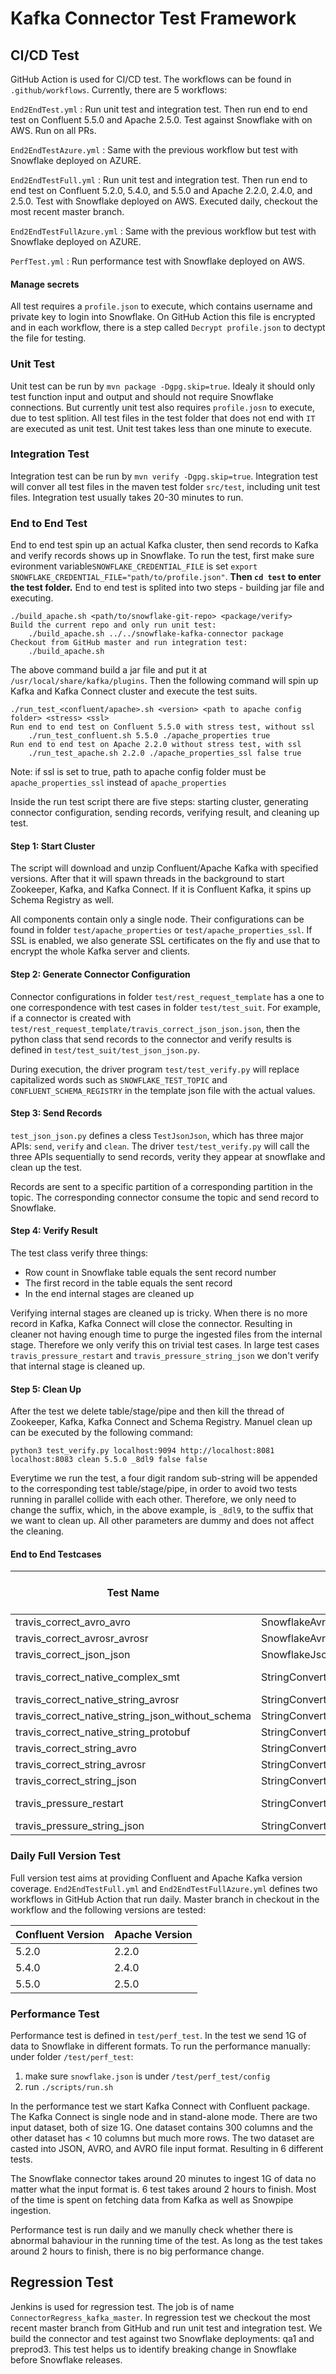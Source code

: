# Kafka Connector Test Framework

## CI/CD Test

GitHub Action is used for CI/CD test. The workflows can be found in `.github/workflows`. Currently, there are 5 workflows:

`End2EndTest.yml` : Run unit test and integration test. Then run end to end test on Confluent 5.5.0 and Apache 2.5.0. Test against Snowflake with on AWS. Run on all PRs.

`End2EndTestAzure.yml` : Same with the previous workflow but test with Snowflake deployed on AZURE.

`End2EndTestFull.yml` : Run unit test and integration test. Then run end to end test on Confluent 5.2.0, 5.4.0, and 5.5.0 and Apache 2.2.0, 2.4.0, and 2.5.0. Test with Snowflake deployed on AWS. Executed daily, checkout the most recent master branch.

`End2EndTestFullAzure.yml` : Same with the previous workflow but test with Snowflake deployed on AZURE.

`PerfTest.yml` : Run performance test with Snowflake deployed on AWS.

#### Manage secrets

All test requires a `profile.json` to execute, which contains username and private key to login into Snowflake. On GitHub Action this file is encrypted and in each workflow, there is a step called `Decrypt profile.json` to dectypt the file for testing. 

### Unit Test

Unit test can be run by `mvn package -Dgpg.skip=true`. Idealy it should only test function input and output and should not require Snowflake connections. But currently unit test also requires `profile.josn` to execute, due to test splition. All test files in the test folder that does not end with `IT` are executed as unit test. Unit test takes less than one minute to execute.

### Integration Test

Integration test can be run by `mvn verify -Dgpg.skip=true`. Integration test will conver all test files in the maven test folder `src/test`, including unit test files. Integration test usually takes 20-30 minutes to run.

### End to End Test

End to end test spin up an actual Kafka cluster, then send records to Kafka and verify records shows up in Snowflake. To run the test, first make sure evironment variable`SNOWFLAKE_CREDENTIAL_FILE` is set `export SNOWFLAKE_CREDENTIAL_FILE="path/to/profile.json"`. **Then `cd test` to enter the test folder.** End to end test is splited into two steps - building jar file and executing.

```
./build_apache.sh <path/to/snowflake-git-repo> <package/verify>
Build the current repo and only run unit test:
	./build_apache.sh ../../snowflake-kafka-connector package
Checkout from GitHub master and run integration test:
	./build_apache.sh
```

The above command build a jar file and put it at `/usr/local/share/kafka/plugins`. Then the following command will spin up Kafka and Kafka Connect cluster and execute the test suits. 

```
./run_test_<confluent/apache>.sh <version> <path to apache config folder> <stress> <ssl>
Run end to end test on Confluent 5.5.0 with stress test, without ssl
	./run_test_confluent.sh 5.5.0 ./apache_properties true
Run end to end test on Apache 2.2.0 without stress test, with ssl
	./run_test_apache.sh 2.2.0 ./apache_properties_ssl false true
```

Note: if ssl is set to true, path to apache config folder must be `apache_properties_ssl` instead of `apache_properties`

Inside the run test script there are five steps: starting cluster, generating connector configuration, sending records, verifying result, and cleaning up test.

#### Step 1: Start Cluster

The script will download and unzip Confluent/Apache Kafka with specified versions. After that it will spawn threads in the background to start Zookeeper, Kafka, and Kafka Connect. If it is Confluent Kafka, it spins up Schema Registry as well. 

All components contain only a single node. Their configurations can be found in folder `test/apache_properties` or `test/apache_properties_ssl`. If SSL is enabled, we also generate SSL certificates on the fly and use that to encrypt the whole Kafka server and clients. 

#### Step 2: Generate Connector Configuration

Connector configurations in folder `test/rest_request_template` has a one to one correspondence with test cases in folder `test/test_suit`. For example, if a connector is created with `test/rest_request_template/travis_correct_json_json.json`, then the python class that send records to the connector and verify results is defined in `test/test_suit/test_json_json.py`. 

During execution, the driver program `test/test_verify.py` will replace capitalized words such as `SNOWFLAKE_TEST_TOPIC` and `CONFLUENT_SCHEMA_REGISTRY` in the template json file with the actual values. 

#### Step 3: Send Records

`test_json_json.py` defines a cless `TestJsonJson`, which has three major APIs: `send`, `verify` and `clean`. The driver `test/test_verify.py`  will call the three APIs sequentially to send records, verity they appear at snowflake and clean up the test.

Records are sent to a specific partition of a corresponding partition in the topic. The corresponding connector consume the topic and send record to Snowflake.

#### Step 4: Verify Result

The test class verify three things:

- Row count in Snowflake table equals the sent record number
- The first record in the table equals the sent record
- In the end internal stages are cleaned up

Verifying internal stages are cleaned up is tricky. When there is no more record in Kafka, Kafka Connect will close the connector. Resulting in cleaner not having enough time to purge the ingested files from the internal stage. Therefore we only verify this on trivial test cases. In large test cases `travis_pressure_restart` and `travis_pressure_string_json` we don't verify that internal stage is cleaned up. 

#### Step 5: Clean Up

After the test we delete table/stage/pipe and then kill the thread of Zookeeper, Kafka, Kafka Connect and Schema Registry. Manuel clean up can be executed by the following command:

```
python3 test_verify.py localhost:9094 http://localhost:8081 localhost:8083 clean 5.5.0 _8dl9 false false
```

Everytime we run the test, a four digit random sub-string will be appended to the corresponding test table/stage/pipe, in order to avoid two tests running in parallel collide with each other. Therefore, we only need to change the suffix, which, in the above example, is `_8dl9`, to the suffix that we want to clean up. All other parameters are dummy and does not affect the cleaning. 

#### End to End Testcases

| Test Name                                        | Key Converter                               | Value Converter                             | Topic # | Partition # per Topic | Record # per Partition | SinkTask # | Execution Time | Daily Run | Notes                                                |
| ------------------------------------------------ | ------------------------------------------- | ------------------------------------------- | ------- | --------------------- | ---------------------- | ---------- | -------------- | --------- | ---------------------------------------------------- |
| travis_correct_avro_avro                         | SnowflakeAvroConverterWithoutSchemaRegistry | SnowflakeAvroConverterWithoutSchemaRegistry | 1       | 1                     | 100                    | 1          | < 4 Mins       | Y         |                                                      |
| travis_correct_avrosr_avrosr                     | SnowflakeAvroConverter                      | SnowflakeAvroConverter                      | 1       | 1                     | 100                    | 1          | < 4 Mins       | Y         |                                                      |
| travis_correct_json_json                         | SnowflakeJsonConverter                      | SnowflakeJsonConverter                      | 1       | 1                     | 100                    | 1          | < 4 Mins       | Y         |                                                      |
| travis_correct_native_complex_smt                | StringConverter                             | JsonConverter (native)                      | 1       | 1                     | 100                    | 1          | < 4 Mins       | Y         | SMTs: ValueToKey ExtractField$Key ReplaceField$Value |
| travis_correct_native_string_avrosr              | StringConverter                             | AvroConverter (native)                      | 1       | 1                     | 100                    | 1          | < 4 Mins       | Y         |                                                      |
| travis_correct_native_string_json_without_schema | StringConverter                             | JsonConverter (native)                      | 1       | 1                     | 100                    | 1          | < 4 Mins       | Y         |                                                      |
| travis_correct_native_string_protobuf            | StringConverter                             | ProtobufConverter (native)                  | 1       | 1                     | 100                    | 1          | < 4 Mins       | Y         |                                                      |
| travis_correct_string_avro                       | StringConverter                             | SnowflakeAvroConverterWithoutSchemaRegistry | 1       | 1                     | 100                    | 1          | < 4 Mins       | Y         |                                                      |
| travis_correct_string_avrosr                     | StringConverter                             | SnowflakeAvroConverter                      | 1       | 1                     | 100                    | 1          | < 4 Mins       | Y         |                                                      |
| travis_correct_string_json                       | StringConverter                             | SnowflakeJsonConverter                      | 1       | 1                     | 100                    | 1          | < 4 Mins       | Y         |                                                      |
| travis_pressure_restart                          | StringConverter                             | SnowflakeJsonConverter                      | 10      | 3                     | 100,000                | 3          | < 10 Mins      | Y         | Restarts connector every minute while consuming      |
| travis_pressure_string_json                      | StringConverter                             | SnowflakeJsonConverter                      | 200     | 12                    | 10,000                 | 4          | < 3 Hours      | N         |                                                      |

### Daily Full Version Test

Full version test aims at providing Confluent and Apache Kafka version coverage. `End2EndTestFull.yml` and `End2EndTestFullAzure.yml` defines two workflows in GitHub Action that run daily. Master branch in checkout in the workflow and the following versions are tested:

| Confluent Version | Apache Version |
| ----------------- | -------------- |
| 5.2.0             | 2.2.0          |
| 5.4.0             | 2.4.0          |
| 5.5.0             | 2.5.0          |

### Performance Test

Performance test is defined in `test/perf_test`. In the test we send 1G of data to Snowflake in different formats. To run the performance manually: under folder `/test/perf_test`:

1. make sure `snowflake.json` is under `/test/perf_test/config`
2. run `./scripts/run.sh`

In the performance test we start Kafka Connect with Confluent package. The Kafka Connect is single node and in stand-alone mode. There are two input dataset, both of size 1G. One dataset contains 300 columns and the other dataset has < 10 columns but much more rows. The two dataset are casted into JSON, AVRO, and AVRO file input format. Resulting in 6 different tests. 

The Snowflake connector takes around 20 minutes to ingest 1G of data no matter what the input format is. 6 test takes around 2 hours to finish. Most of the time is spent on fetching data from Kafka as well as Snowpipe ingestion. 

Performance test is run daily and we manully check whether there is abnormal bahaviour in the running time of the test. As long as the test takes around 2 hours to finish, there is no big performance change. 

## Regression Test

 Jenkins is used for regression test. The job is of name `ConnectorRegress_kafka_master`. In regression test we checkout the most recent master branch from GitHub and run unit test and integration test. We build the connector and test against two Snowflake deployments: qa1 and preprod3. This test helps us to identify breaking change in Snowflake before Snowflake releases. 